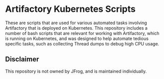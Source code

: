 # Artifactory Kubernetes Scripts

These are scripts that are used for various automated tasks involving Artifactory that is deployed on Kubernetes. 
This repository includes a number of bash scripts that are relevant for working with Artifactory, which is running on Kubernetes, and was designed to help automate 
tedious specific tasks, such as collecting Thread dumps to debug high CPU usage.

## Disclaimer

This repository is not owned by JFrog, and is maintained individually. 

